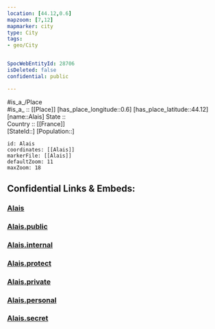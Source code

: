 ```yaml
---
location: [44.12,0.6] 
mapzoom: [7,12] 
mapmarker: city 
type: City
tags:
- geo/City


SpocWebEntityId: 28706
isDeleted: false
confidential: public

---
```

#is_a_/Place  
#is_a_ :: [[Place]] 
[has_place_longitude::0.6] 
[has_place_latitude::44.12] 
[name::Alais] 
State ::  
Country :: [[France]]  
[StateId::] 
[Population::] 



```leaflet
id: Alais
coordinates: [[Alais]] 
markerFile: [[Alais]] 
defaultZoom: 11 
maxZoom: 18
```


## Confidential Links & Embeds: 

### [Alais](/_Standards/Earth/Continent/Europe/Europe~West/France/regions~France/Nouvelle-Aquitaine/departments~Aquitaine/Lot-et-Garonne/communes~Lot-et-Garonne/Agen/cities~Agen/Alais.md) 

### [Alais.public](/_public/Earth/Continent/Europe/Europe~West/France/regions~France/Nouvelle-Aquitaine/departments~Aquitaine/Lot-et-Garonne/communes~Lot-et-Garonne/Agen/cities~Agen/Alais.public.md) 

### [Alais.internal](/_internal/Earth/Continent/Europe/Europe~West/France/regions~France/Nouvelle-Aquitaine/departments~Aquitaine/Lot-et-Garonne/communes~Lot-et-Garonne/Agen/cities~Agen/Alais.internal.md) 

### [Alais.protect](/_protect/Earth/Continent/Europe/Europe~West/France/regions~France/Nouvelle-Aquitaine/departments~Aquitaine/Lot-et-Garonne/communes~Lot-et-Garonne/Agen/cities~Agen/Alais.protect.md) 

### [Alais.private](/_private/Earth/Continent/Europe/Europe~West/France/regions~France/Nouvelle-Aquitaine/departments~Aquitaine/Lot-et-Garonne/communes~Lot-et-Garonne/Agen/cities~Agen/Alais.private.md) 

### [Alais.personal](/_personal/Earth/Continent/Europe/Europe~West/France/regions~France/Nouvelle-Aquitaine/departments~Aquitaine/Lot-et-Garonne/communes~Lot-et-Garonne/Agen/cities~Agen/Alais.personal.md) 

### [Alais.secret](/_secret/Earth/Continent/Europe/Europe~West/France/regions~France/Nouvelle-Aquitaine/departments~Aquitaine/Lot-et-Garonne/communes~Lot-et-Garonne/Agen/cities~Agen/Alais.secret.md)

